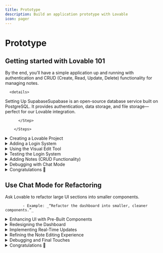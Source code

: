 ```yaml
---
title: Prototype
description: Build an application prototype with Lovable
icon: pager
---
```


# Prototype

## Getting started with Lovable 101

By the end, you’ll have a simple application up and running with authentication and CRUD (Create, Read, Update, Delete) functionality for managing notes.

```
  <details>
```

Setting Up SupabaseSupabase is an open-source database service built on PostgreSQL. It provides authentication, data storage, and file storage—perfect for our Lovable integration.

```
      </Step>
      
    </Steps>
```

<details>

<summary>Creating a Lovable Project</summary>

Now, let’s set up a project in Lovable.

#### Start with a Fresh Blank Project

```
    </Steps>
```

</details>

<details>

<summary>Adding a Login System</summary>

#### Create a Navigation Bar with a Login Button

```
    </Steps>
```

</details>

<details>

<summary>Using the Visual Edit Tool</summary>

Customize the UI:

#### Step 1

Open the **Edit Tool** in Lovable.

#### Step 2

Click on UI elements (e.g., buttons) to modify styles.

#### Step 3

Ensure all text is visible (e.g., black text on white backgrounds).

</details>

<details>

<summary>Testing the Login System</summary>

#### Create a Test Account

```
    </Steps>
```

</details>

<details>

<summary>Adding Notes (CRUD Functionality)</summary>

#### Set Up a Notes Table in Supabase

```
      </Step>
      
    </Steps>
```

</details>

<details>

<summary>Debugging with Chat Mode</summary>

#### Identify Errors

* If an issue arises, enable **Chat Mode**.\
  \- Lovable will analyze **Supabase logs** and **TypeScript errors**.

#### Apply Fixes

```
    </Steps>
```

</details>

<details>

<summary>Congratulations 🎉</summary>

You’ve:

```
    - Set up **Supabase** and **Lovable**.
    - Implemented **authentication**.
    - Built a **dashboard** with **CRUD functionality** for notes.
    - Learned how to debug issues effectively.
```

</details>

## Use Chat Mode for Refactoring

Ask Lovable to refactor large UI sections into smaller components.

```
        - Example: _“Refactor the dashboard into smaller, cleaner components.”_
```

<details>

<summary>Enhancing UI with Pre-Built Components</summary>

If you’re not a designer, leveraging pre-built styles can improve your app’s appearance.

#### Using 21st.dev for UI Inspiration

#### Step 2

Add this system prompt in the project settings' knowledge to ensure all new buttons follow this style:

#### Step 3

Everytime you add a button, this pre-set style will be respected.

```
      </Step>
    </Steps>
```

</details>

<details>

<summary>Redesigning the Dashboard</summary>

To update the dashboard layout:

#### Step 1

Find a **design you like** (e.g., on [Dribbble](https://dribbble.com/)).

#### Step 2

**Screenshot the relevant section** and upload it to Lovable.

#### Step 3

**Provide clear instructions**, such as:

</details>

<details>

<summary>Implementing Real-Time Updates</summary>

#### Enable Real-Time Sync for Notes

#### Step 2

Ensure data updates in both the **sidebar** and **editing panel**.

```
      </Step>
      
      </Step>
    </Steps>
```

</details>

<details>

<summary>Refining the Note Editing Experience</summary>

#### Use Mobbin for Real-World UI Examples

Search for “note-taking UI” to see how popular apps design their interfaces.

#### Applying UI Improvements

```
      </Step>
    </Steps>
```

</details>

<details>

<summary>Debugging and Final Touches</summary>

#### Fix UI Bugs

Ensure all UI elements update correctly when modified.

#### Optimize Button Styling

Adjust button and input styling to match the intended design.

</details>

<details>

<summary>Congratulations 🎉</summary>

By the end of this module, you should have:

```
    - Refactored large UI sections into reusable components.
    - Implemented a polished note-taking dashboard.
    - Used real-time updates for better user experience.
    - Refined the design using external inspirations and best practices.
```

</details>
